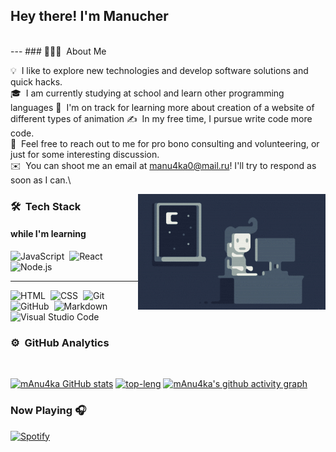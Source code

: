 
<h2>Hey there! I'm Manucher </h2>
<br/>
---
### 👨🏻‍💻 &nbsp;About Me

💡 &nbsp;I like to explore new technologies and develop software solutions and quick hacks.\
🎓 &nbsp;I am currently studying at
school and learn other programming languages
🌱 &nbsp;I'm on track for learning more about creation of a website of different types of animation
✍️ &nbsp;In my free time, I pursue  write code more code.\
💬 &nbsp;Feel free to reach out to me for pro bono consulting and volunteering, or just for some interesting discussion.\
✉️ &nbsp;You can shoot me an email at manu4ka0@mail.ru! I'll try to respond as soon as I can.\

<img alt="Night Coding" src="https://raw.githubusercontent.com/AVS1508/AVS1508/master/assets/Night-Coding.gif" align="right"/>

### 🛠 &nbsp;Tech Stack
#### while I'm learning
![JavaScript](https://img.shields.io/badge/-JavaScript-05122A?style=flat&logo=javascript)&nbsp;
![React](https://img.shields.io/badge/-React-05122A?style=flat&logo=react)&nbsp;
![Node.js](https://img.shields.io/badge/-Node.js-05122A?style=flat&logo=node.js)&nbsp;
____
![HTML](https://img.shields.io/badge/-HTML-05122A?style=flat&logo=HTML5)&nbsp;
![CSS](https://img.shields.io/badge/-CSS-05122A?style=flat&logo=CSS3&logoColor=1572B6)&nbsp;
![Git](https://img.shields.io/badge/-Git-05122A?style=flat&logo=git)&nbsp;
![GitHub](https://img.shields.io/badge/-GitHub-05122A?style=flat&logo=github)&nbsp;
![Markdown](https://img.shields.io/badge/-Markdown-05122A?style=flat&logo=markdown)\
![Visual Studio Code](https://img.shields.io/badge/-Visual%20Studio%20Code-05122A?style=flat&logo=visual-studio-code&logoColor=007ACC)&nbsp;


### ⚙️ &nbsp;GitHub Analytics

<br />

  [![mAnu4ka GitHub stats](https://github-readme-stats.vercel.app/api?username=mAnu4ka&theme=merko)](https://github.com/mAnu4ka)
  [![top-leng](https://github-readme-stats.vercel.app/api/top-langs/?username=mAnu4ka&layout=compact)](https://github.com/mAnu4ka)
  [![mAnu4ka's github activity graph](https://activity-graph.herokuapp.com/graph?username=mAnu4ka)](https://github.com/mAnu4ka)

### Now Playing 🎧

[![Spotify](https://github-readme-remake.vercel.app/api/spotify)](https://open.spotify.com/user/31ksph5aqjvg6fzik3erg3erqsju)


